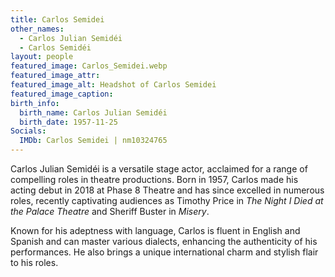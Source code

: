 ```yaml
---
title: Carlos Semidei
other_names: 
  - Carlos Julian Semidéi
  - Carlos Semidéi
layout: people
featured_image: Carlos_Semidei.webp
featured_image_attr: 
featured_image_alt: Headshot of Carlos Semidei
featured_image_caption: 
birth_info:
  birth_name: Carlos Julian Semidéi
  birth_date: 1957-11-25
Socials:
  IMDb: Carlos Semidei | nm10324765
---
```

Carlos Julian Semidéi is a versatile stage actor, acclaimed for a range of compelling roles in theatre productions. Born in 1957, Carlos made his acting debut in 2018 at Phase 8 Theatre and has since excelled in numerous roles, recently captivating audiences as Timothy Price in _The Night I Died at the Palace Theatre_ and Sheriff Buster in _Misery_.

Known for his adeptness with language, Carlos is fluent in English and Spanish and can master various dialects, enhancing the authenticity of his performances. He also brings a unique international charm and stylish flair to his roles.